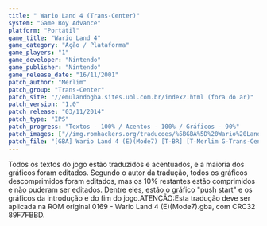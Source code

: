 ```yaml
---
title: " Wario Land 4 (Trans-Center)"
system: "Game Boy Advance"
platform: "Portátil"
game_title: "Wario Land 4"
game_category: "Ação / Plataforma"
game_players: "1"
game_developer: "Nintendo"
game_publisher: "Nintendo"
game_release_date: "16/11/2001"
patch_author: "Merlim"
patch_group: "Trans-Center"
patch_site: "//emulandogba.sites.uol.com.br/index2.html (fora do ar)"
patch_version: "1.0"
patch_release: "03/11/2014"
patch_type: "IPS"
patch_progress: "Textos - 100% / Acentos - 100% / Gráficos - 90%"
patch_images: ["//img.romhackers.org/traducoes/%5BGBA%5D%20Wario%20Land%204%20-%20Trans-Center%20-%201.png","//img.romhackers.org/traducoes/%5BGBA%5D%20Wario%20Land%204%20-%20Trans-Center%20-%202.png","//img.romhackers.org/traducoes/%5BGBA%5D%20Wario%20Land%204%20-%20Trans-Center%20-%203.png"]
patch_file: "[GBA] Wario Land 4 (E)(Mode7) [T-BR] [T-Merlim G-Trans-Center] [V-1.0 A-2014].rar"
---
```

Todos os textos do jogo estão traduzidos e acentuados, e a maioria dos gráficos foram editados. Segundo o autor da tradução, todos os gráficos descomprimidos foram editados, mas os 10% restantes estão comprimidos e não puderam ser editados. Dentre eles, estão o gráfico "push start" e os gráficos da introdução e do fim do jogo.ATENÇÃO:Esta tradução deve ser aplicada na ROM original 0169 - Wario Land 4 (E)(Mode7).gba, com CRC32 89F7FBBD.